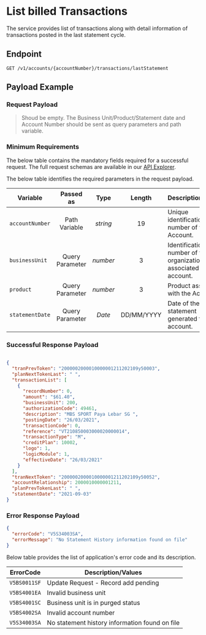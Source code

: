 # List billed Transactions

 The service provides list of transactions along with detail information of transactions posted in the last statement cycle.

## Endpoint

`GET /v1/accounts/{accountNumber}/transactions/lastStatement`

## Payload Example

### Request Payload

> Shoud be empty.
> The Business Unit/Product/Statement date and Account Number should be sent as query parameters and path variable.



### Minimum Requirements

The below table contains the mandatory fields required for a successful request. The full request schemas are available in our [API Explorer](../api/?type=get&path=/v1/accounts/{accountNumber}/transactions/lastStatement).

The below table identifies the required parameters in the request payload.

| Variable | Passed as | Type | Length | Description/Values |
| -------- | :-------: | :--: | :------------: | ------------------ |
| `accountNumber` | Path Variable | *string* | 19 | Unique identification number of the Account. | 
| `businessUnit` | Query Parameter | *number* | 3 | Identification number of the organization associated with the account. |
| `product` | Query Parameter | *number* | 3 | Product associated with the Account. |
| `statementDate` | Query Parameter | *Date* | DD/MM/YYYY | Date of the last statement generated for this account. |

### Successful Response Payload

```json

{
  "tranPrevToken": "2000002000010000001211202109y50003",
  "planNextTokenLast": " ",
  "transactionList": [
    {
      "recordNumber": 0,
      "amount": "$61.40",
      "businessUnit": 200,
      "authorizationCode": 49461,
      "description": "MBS SPORT Paya Lebar SG ",
      "postingDate": "26/03/2021",
      "transactionCode": 0,
      "reference": "VT210850003000020000014",
      "transactionType": "M",
      "creditPlan": 10002,
      "logo": 1,
      "logicModule": 1,
      "effectiveDate": "26/03/2021"
    }
  ],
  "tranNextToken": "2000002000010000001211202109y50052",
  "accountRelationship": 2000010000001211,
  "planPrevTokenLast": " ",
  "statementDate": "2021-09-03"
}
```

### Error Response Payload

```json
{
  "errorCode": "V5S34003SA",
  "errorMessage": "No Statement History information found on file"  
}
```

Below table provides the list of application's error code and its description.

| ErrorCode |  Description/Values |
| --------  | ------------------ |
| `V5BS0011SF` | Update Request - Record add pending |
| `V5BS4001EA` | Invalid business unit |
| `V5BS4001SC` | Business unit is in purged status |
| `V5BS4002SA` | Invalid account number |  
| `V5S34003SA` | No statement history information found on file |
